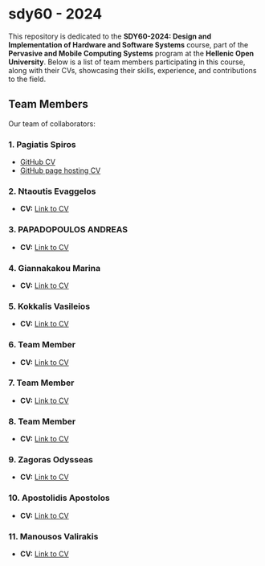 # sdy60 - 2024

This repository is dedicated to the **SDY60-2024: Design and Implementation of Hardware and Software Systems** course, part of the **Pervasive and Mobile Computing Systems** program at the **Hellenic Open University**. Below is a list of team members participating in this course, along with their CVs, showcasing their skills, experience, and contributions to the field.

## Team Members

Our team of collaborators:

### 1. **Pagiatis Spiros**
- [GitHub CV](https://github.com/Pagiatis-Spiros)
- [GitHub page hosting CV](https://Pagiatis-Spiros.github.io)
  
### 2. **Ntaoutis Evaggelos**
- **CV:** [Link to CV](https://vagnta.github.io/Biografiko/)

### 3. **PAPADOPOULOS ANDREAS**
- **CV:** [Link to CV](https://github.com/PapadoAndreas/PapadopoulosAndreas.github.io/blob/main/README.md)

### 4. **Giannakakou Marina**
- **CV:** [Link to CV](https://github.com/Marigian/marigian.github.io)

### 5. **Kokkalis Vasileios**
- **CV:** [Link to CV](https://github.com/VasilisKokkalis/VasilisKokkalis-CV.github.io)

### 6. **Team Member**
- **CV:** [Link to CV](https://putLinkHere)

### 7. **Team Member**
- **CV:** [Link to CV](https://putLinkHere)

### 8. **Team Member**
- **CV:** [Link to CV](https://putLinkHere)

### 9. **Zagoras Odysseas**
- **CV:** [Link to CV](https://ozagoras.github.io/odysseas_zagoras_cv)

### 10. **Apostolidis Apostolos**
- **CV:** [Link to CV](https://github.com/apapost/biography)

### 11. **Manousos Valirakis**
- **CV:** [Link to CV](https://github.com/ManousosV/cv-ManousosV/blob/main/README.md)
